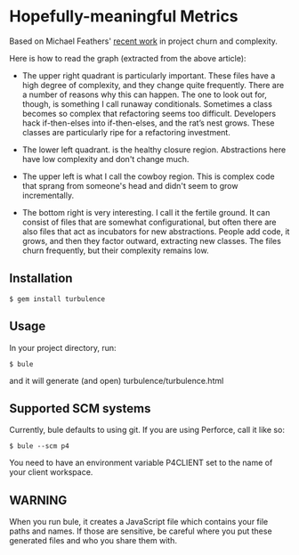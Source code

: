 Hopefully-meaningful Metrics
============================

Based on Michael Feathers' [recent work](http://www.stickyminds.com/sitewide.asp?Function=edetail&ObjectType=COL&ObjectId=16679&tth=DYN&tt=siteemail&iDyn=2) in project churn and complexity.

Here is how to read the graph (extracted from the above article):

* The upper right quadrant is particularly important.
These files have a high degree of complexity, and they change quite frequently.
There are a number of reasons why this can happen.
The one to look out for, though, is something I call runaway conditionals.
Sometimes a class becomes so complex that refactoring seems too difficult.
Developers hack if-then-elses into if-then-elses, and the rat’s nest grows. These classes are particularly ripe for a refactoring investment.

* The lower left quadrant. is the healthy closure region.
Abstractions here have low complexity and don't change much.

* The upper left is what I call the cowboy region. This is complex code that sprang from someone's head and didn't seem to grow incrementally.

* The bottom right is very interesting. I call it the fertile ground.
It can consist of files that are somewhat configurational, but often there are also files that act as incubators for new abstractions.
People add code, it grows, and then they factor outward, extracting new classes. The files churn frequently, but their complexity remains low.


Installation
------------

    $ gem install turbulence

Usage
-----
In your project directory, run:

    $ bule

and it will generate (and open) turbulence/turbulence.html 

Supported SCM systems
---------------------
Currently, bule defaults to using git. If you are using Perforce, call it like so:

    $ bule --scm p4

You need to have an environment variable P4CLIENT set to the name of your client workspace.

WARNING
-------
When you run bule, it creates a JavaScript file which contains your file paths and names.  If those are sensitive, be careful where you put these generated files and who you share them with.
